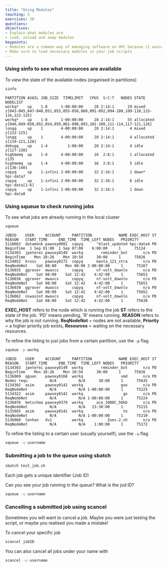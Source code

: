 ```yaml
---
title: "Using Modules"
teaching: 5
exercises: 20
questions:
objectives:
- Explain what modules are
- Load, unload and swap modules
keypoints:
- Modules are a common way of managing software on HPC because it avoids version clashes
- Make sure to load necessary modules in your job scripts 
---
```


### Using sinfo to see what resources are available
To view the state of the available nodes (organised in partitions)
```bash
sinfo
```

```output
PARTITION AVAIL JOB_SIZE  TIMELIMIT   CPUS  S:C:T   NODES STATE      NODELIST
workq*    up    1-8      1-00:00:00     28 2:14:1      29 mixed      z[043-045,047-048,051,053,055-058,060,091-092,094-100,109-110,115-116,122-125]
workq*    up    1-8      1-00:00:00     28 2:14:1      55 allocated  z[046,049-050,052,054,059,061-090,093,101-108,111-114,117-121,126]
longq     up    1        4-00:00:00     28 2:14:1       4 mixed      z[122-125]
longq     up    1        4-00:00:00     28 2:14:1       4 allocated  z[119-121,126]
debugq    up    1-4         1:00:00     28 2:14:1       4 idle       z[127-130]
highmemq  up    1-4      4-00:00:00     16  2:8:1       1 allocated  z135
highmemq  up    1-4      4-00:00:00     16  2:8:1       5 idle       z[136-140]
copyq     up    1-infini 2-00:00:00     32 2:16:1       1 down*      hpc-data7
copyq     up    1-infini 2-00:00:00     32 2:16:1       6 idle       hpc-data[1-6]
copyq     up    1-infini 2-00:00:00     32 2:16:1       1 down       hpc-data8
```

### Using squeue to check running jobs
To see what jobs are already running in the local cluster
```bash
squeue
```

```output
JOBID    USER     ACCOUNT     PARTITION            NAME EXEC_HOST ST     REASON   START_TIME     END_TIME  TIME_LEFT NODES   PRIORITY
5118662  datamonk pawsey0001  copyq      "blast_updated hpc-data4 PD  BeginTime  1 Sep 01:00  1 Sep 07:00    6:00:00     1      75124
5134303  jpeterei pawsey0149  workq        reminder_bot       n/a PD  BeginTime    Mon 10:26    Mon 10:56      30:00     1      75026
5134852  kross    pawsey0272  copyq      manta_121_xtra       n/a PD ReqNodeNot    Sat 08:00    Mon 08:00 2-00:00:00     1      75167
5136035  ggrover  mwavcs      copyq      nf-volt_downlo       n/a PD ReqNodeNot    Sat 08:00    Sat 12:42    4:42:00     1      75653
5136036  ggrover  mwavcs      copyq      nf-volt_downlo       n/a PD ReqNodeNot    Sat 08:00    Sat 12:42    4:42:00     1      75652
5136039  ggrover  mwavcs      copyq      nf-volt_downlo       n/a PD ReqNodeNot    Sat 08:00    Sat 12:42    4:42:00     1      75652
5136062  nswainst mwavcs      copyq      nf-volt_downlo       n/a PD ReqNodeNot    Sat 08:00    Sat 12:42    4:42:00     1      75638
```
**EXEC_HOST** refers to the node which is running the job
**ST** refers to the state of the job. 'PD' means pending, 'R' means running. 
**REASON** refers to why the job is not running. **ReqNodeNot** = nodes are not available, **Priority** = a higher priority job exists, **Resources** = waiting on the necessary resources. 

To refine the listing to just jobs from a certain partition, use the `-p` flag
```bash
squeue -p workq
```
```output
JOBID    USER     ACCOUNT     PARTITION            NAME EXEC_HOST ST     REASON   START_TIME     END_TIME  TIME_LEFT NODES   PRIORITY
5134303  jpeterei pawsey0149  workq        reminder_bot       n/a PD  BeginTime    Mon 10:26    Mon 10:56      30:00     1      75026
5136069  qguan    pawsey0168  workq                 vmd       n/a PD Nodes requ          N/A          N/A      30:00     1      75635
5134302  asim     pawsey0142  workq                 goo       n/a PD ReqNodeNot          N/A          N/A 1-00:00:00     1      75225
5134322  asim     pawsey0142  workq                  go       n/a PD ReqNodeNot          N/A          N/A 1-00:00:00     1      75224
5136076  betschma pawsey0379  workq      ace_1000C_50kb       n/a PD ReqNodeNot          N/A          N/A   23:30:00     1      75215
5135685  asim     pawsey0142  workq                  to       n/a PD ReqNodeNot          N/A          N/A 1-00:00:00     1      75210
5136068  lenhan   dv1         workq           Zues-2.sh       n/a PD ReqNodeNot          N/A          N/A    1:00:00     1      75172
```

To refine the listing to a certain user (usually yourself), use the `-u` flag
```bash
squeue -u username
```

### Submitting a job to the queue using sbatch
```bash
sbatch test_job.sh
```

Each job gets a unique identifier (Job ID)

Can you see your job running in the queue? What is the jod ID?
```bash
squeue -u username
```

### Cancelling a submitted job using scancel
Sometimes you will want to cancel a job. Maybe you were just testing the script, or maybe you realised you made a mistake! 

To cancel your specific job
```bash
scancel jobID
```

You can also cancel all jobs under your name with 
```bash
scancel -u username
```
